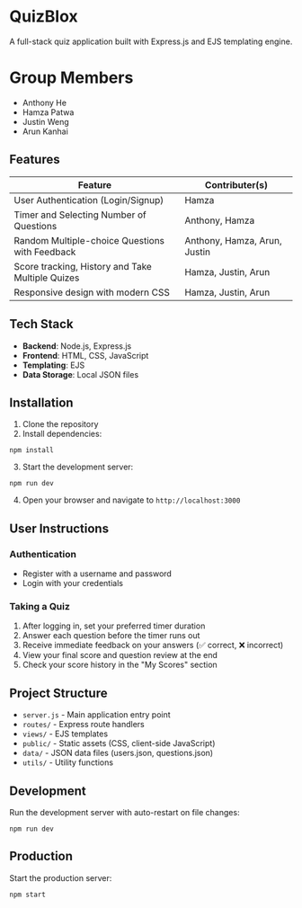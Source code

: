 # QuizBlox

A full-stack quiz application built with Express.js and EJS templating engine.

# Group Members
- Anthony He
- Hamza Patwa
- Justin Weng
- Arun Kanhai
## Features

| Feature | Contributer(s) |
|-------------------------------------|-----|
| User Authentication (Login/Signup) | Hamza |
| Timer and Selecting Number of Questions | Anthony, Hamza |
| Random Multiple-choice Questions with Feedback | Anthony, Hamza, Arun, Justin |
| Score tracking, History and Take Multiple Quizes | Hamza, Justin, Arun |
| Responsive design with modern CSS | Hamza, Justin, Arun |

## Tech Stack

- **Backend**: Node.js, Express.js
- **Frontend**: HTML, CSS, JavaScript
- **Templating**: EJS
- **Data Storage**: Local JSON files

## Installation

1. Clone the repository
2. Install dependencies:
```
npm install
```
3. Start the development server:
```
npm run dev
```
4. Open your browser and navigate to `http://localhost:3000`

## User Instructions

### Authentication
- Register with a username and password
- Login with your credentials

### Taking a Quiz
1. After logging in, set your preferred timer duration
2. Answer each question before the timer runs out
3. Receive immediate feedback on your answers (✅ correct, ❌ incorrect)
4. View your final score and question review at the end
5. Check your score history in the "My Scores" section

## Project Structure

- `server.js` - Main application entry point
- `routes/` - Express route handlers
- `views/` - EJS templates
- `public/` - Static assets (CSS, client-side JavaScript)
- `data/` - JSON data files (users.json, questions.json)
- `utils/` - Utility functions

## Development

Run the development server with auto-restart on file changes:
```
npm run dev
```

## Production

Start the production server:
```
npm start
```
